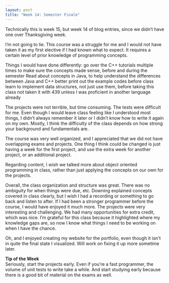 ```yaml
---
layout: post
title: "Week 14: Semester Finale"
---
```

Technically this is week 15, but week 14 of blog entries, since we didn’t have one over Thanksgiving week. 

I’m not going to lie. This course was a struggle for me and I would not have taken it as my first elective if I had known what to expect.  It requires a certain level of prior knowledge of programming concepts.

Things I would have done differently:
go over the C++ tutorials multiple times to make sure the concepts made sense, before and during the semester
Read about concepts in Java, to help understand the differences between Java and C++ better
print out the example codes before class
learn to implement data structures, not just use them, before taking this class
not taken it with 439 unless I was proficient in another language already

The projects were not terrible, but time consuming. The tests were difficult for me.  Even though I would leave class feeling like I understood most things, I didn’t always remember it later or I didn’t know how to write it again on my own.  Mostly, I think the difficulty of the class depends on how strong your background and fundamentals are.

The course was very well organized, and I appreciated that we did not have overlapping exams and projects.  One thing I think could be changed is just having a week for the first project, and use the extra week for another project, or an additional project.

Regarding content, I wish we talked more about object oriented programming in class, rather than just applying the concepts on our own for the projects.

Overall, the class organization and structure was great.  There was no ambiguity for when things were due, etc.  Downing explained concepts covered in class clearly, but I wish I had a recording or something to go back and listen to after.  If I had been a stronger programmer before the course, I would have enjoyed it much more.  The projects were very interesting and challenging.  We had many opportunities for extra credit, which was nice.  I’m grateful for this class because it highlighted where my knowledge gaps are, so now I know what things I need to be working on when I have the chance.

Oh, and I enjoyed creating my website for the portfolio, even though it isn't in quite the final state I visualized.  Will work on fixing it up more sometime later.

**Tip of the Week**   
Seriously, start the projects early.  Even if you’re a fast programmer, the volume of unit tests to write take a while.  And start studying early because there is a good bit of material on the exams as well.
